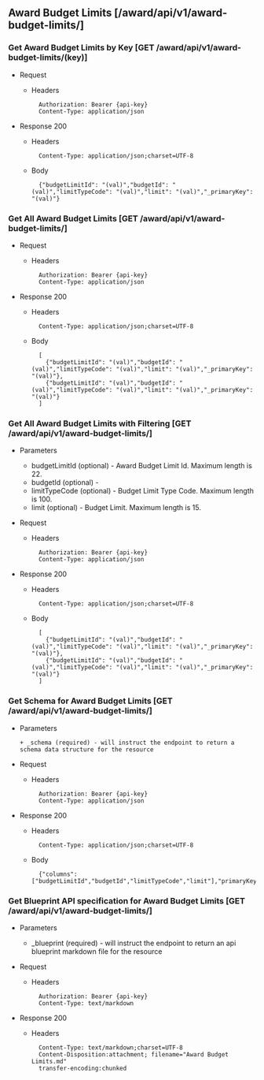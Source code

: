 ## Award Budget Limits [/award/api/v1/award-budget-limits/]

### Get Award Budget Limits by Key [GET /award/api/v1/award-budget-limits/(key)]
	 
+ Request

    + Headers

            Authorization: Bearer {api-key}
            Content-Type: application/json

+ Response 200
    + Headers

            Content-Type: application/json;charset=UTF-8

    + Body
    
            {"budgetLimitId": "(val)","budgetId": "(val)","limitTypeCode": "(val)","limit": "(val)","_primaryKey": "(val)"}

### Get All Award Budget Limits [GET /award/api/v1/award-budget-limits/]
	 
+ Request

    + Headers

            Authorization: Bearer {api-key}
            Content-Type: application/json

+ Response 200
    + Headers

            Content-Type: application/json;charset=UTF-8

    + Body
    
            [
              {"budgetLimitId": "(val)","budgetId": "(val)","limitTypeCode": "(val)","limit": "(val)","_primaryKey": "(val)"},
              {"budgetLimitId": "(val)","budgetId": "(val)","limitTypeCode": "(val)","limit": "(val)","_primaryKey": "(val)"}
            ]

### Get All Award Budget Limits with Filtering [GET /award/api/v1/award-budget-limits/]
    
+ Parameters

    + budgetLimitId (optional) - Award Budget Limit Id. Maximum length is 22.
    + budgetId (optional) - 
    + limitTypeCode (optional) - Budget Limit Type Code. Maximum length is 100.
    + limit (optional) - Budget Limit. Maximum length is 15.

            
+ Request

    + Headers

            Authorization: Bearer {api-key}
            Content-Type: application/json 

+ Response 200
    + Headers

            Content-Type: application/json;charset=UTF-8

    + Body
    
            [
              {"budgetLimitId": "(val)","budgetId": "(val)","limitTypeCode": "(val)","limit": "(val)","_primaryKey": "(val)"},
              {"budgetLimitId": "(val)","budgetId": "(val)","limitTypeCode": "(val)","limit": "(val)","_primaryKey": "(val)"}
            ]
			
### Get Schema for Award Budget Limits [GET /award/api/v1/award-budget-limits/]
	                                          
+ Parameters

      + _schema (required) - will instruct the endpoint to return a schema data structure for the resource
      
+ Request

    + Headers

            Authorization: Bearer {api-key}
            Content-Type: application/json

+ Response 200
    + Headers

            Content-Type: application/json;charset=UTF-8

    + Body
    
            {"columns":["budgetLimitId","budgetId","limitTypeCode","limit"],"primaryKey":"budgetLimitId"}
		
### Get Blueprint API specification for Award Budget Limits [GET /award/api/v1/award-budget-limits/]
	 
+ Parameters

     + _blueprint (required) - will instruct the endpoint to return an api blueprint markdown file for the resource
                 
+ Request

    + Headers

            Authorization: Bearer {api-key}
            Content-Type: text/markdown

+ Response 200
    + Headers

            Content-Type: text/markdown;charset=UTF-8
            Content-Disposition:attachment; filename="Award Budget Limits.md"
            transfer-encoding:chunked
